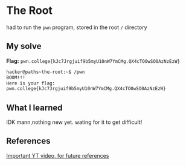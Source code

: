 # The Root
had to run the `pwn` program, stored in the root `/` directory

## My solve
**Flag:** `pwn.college{kJc7Jrgjuif9b5myU10nW7YmCMg.QX4cTO0wSO0AzNzEzW}`


```bash
hacker@paths~the-root:~$ /pwn
BOOM!!!
Here is your flag:
pwn.college{kJc7Jrgjuif9b5myU10nW7YmCMg.QX4cTO0wSO0AzNzEzW}

```

## What I learned

IDK mann,nothing new yet.
wating for it to get difficult!

## References 

[Important YT video, for future references](https://www.youtube.com/watch?v=xvFZjo5PgG0)